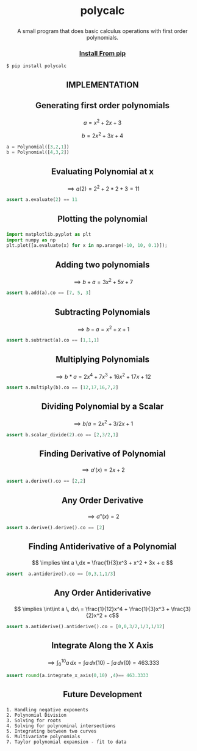 # <p align="center">polycalc
<p align="center">A small program that does basic calculus operations with first order polynomials.


### <p align="center">[Install From pip](https://pypi.org/project/polycalc/)
```
$ pip install polycalc
```


## <p align="center">IMPLEMENTATION

## <p align="center">Generating first order polynomials

$$ a = x^2 + 2x + 3$$

$$ b = 2x^2 + 3x + 4$$

``` python
a = Polynomial([3,2,1])
b = Polynomial([4,3,2])
```
## <p align="center">Evaluating Polynomial at x
$$\implies a(2) = 2^2 + 2*2 + 3 = 11$$
``` python
assert a.evaluate(2) == 11
```


## <p align="center">Plotting the polynomial

``` python
import matplotlib.pyplot as plt
import numpy as np
plt.plot([a.evaluate(x) for x in np.arange(-10, 10, 0.1)]);
```

## <p align="center">Adding two polynomials
$$\implies b+a = 3x^2 + 5x + 7$$
``` python
assert b.add(a).co == [7, 5, 3]
```

## <p align="center">Subtracting Polynomials
$$\implies b-a = x^2 + x + 1$$
``` python
assert b.subtract(a).co == [1,1,1]
```

## <p align="center"> Multiplying Polynomials
$$\implies b*a = 2x^4 + 7x^3 + 16x^2 + 17x + 12$$
``` python
assert a.multiply(b).co == [12,17,16,7,2]
```

## <p align="center">Dividing Polynomial by a Scalar
$$\implies b/a = 2x^2 + 3/2x + 1$$
``` python
assert b.scalar_divide(2).co == [2,3/2,1]
```

## <p align="center"> Finding Derivative of Polynomial
$$\implies a'(x) = 2x + 2 $$
``` python
assert a.derive().co == [2,2]
```

## <p align="center"> Any Order Derivative
$$\implies a''(x) = 2$$
``` python
assert a.derive().derive().co == [2]
```

## <p align="center">Finding Antiderivative of a Polynomial
$$ \implies \int a \,dx = \frac{1}{3}x^3 + x^2 + 3x + c $$

``` python
assert  a.antiderive().co == [0,3,1,1/3]
```

## <p align="center">Any Order Antiderivative
$$ \implies \int\int a \, dx\ = \frac{1}{12}x^4 + \frac{1}{3}x^3 + \frac{3}{2}x^2 + c$$
``` python
assert a.antiderive().antiderive().co = [0,0,3/2,1/3,1/12]
```

## <p align="center">Integrate Along the X Axis
$$ \implies \int_{0}^{10} a\, dx = \int a \, dx (10) -  \int a\, dx(0) = 463.333$$
``` python
assert round(a.integrate_x_axis(0,10) ,4)== 463.3333
```

## <p align="center">Future Development
    1. Handling negative exponents
    2. Polynomial Division
    3. Solving for roots
    4. Solving for polynominal intersections
    5. Integrating between two curves
    6. Multivariate polynomials
    7. Taylor polynomial expansion - fit to data